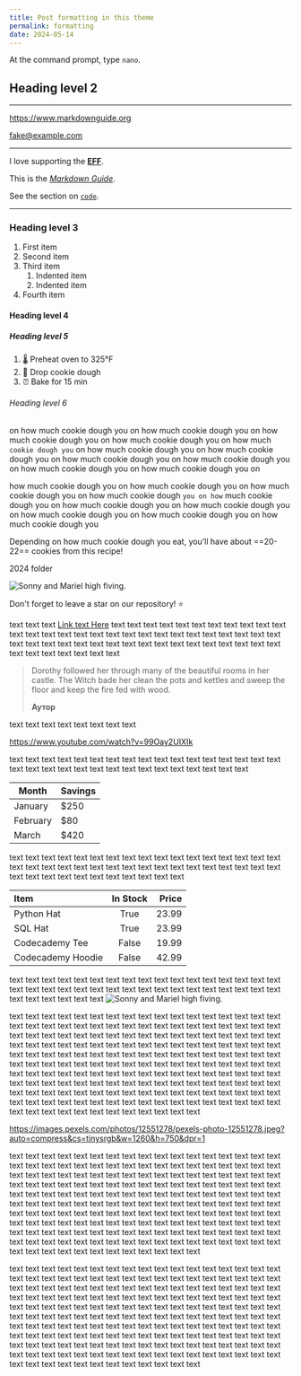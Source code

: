 ```yaml
---
title: Post formatting in this theme
permalink: formatting
date: 2024-05-14
---
```


At the command prompt, type `nano`.

## Heading level 2

---

<https://www.markdownguide.org>

<fake@example.com>

---

I love supporting the **[EFF](https://eff.org)**.

This is the _[Markdown Guide](https://www.markdownguide.org)_.

See the section on [`code`](#code).

---

### Heading level 3

1. First item
2. Second item
3. Third item
   1. Indented item
   2. Indented item
4. Fourth item

#### Heading level 4

##### Heading level 5

1. 🌡 Preheat oven to 325°F
2. 🍪 Drop cookie dough
3. ⏰ Bake for 15 min

###### Heading level 6

on how much cookie dough you on how much cookie dough you on how much cookie dough you on how much cookie dough you on how much `cookie dough you` on how much cookie dough you on how much cookie dough you on how much cookie dough you on how much cookie dough you on how much cookie dough you on how much cookie dough you on

how much cookie dough you on how much cookie dough you on how much cookie dough you on how much cookie dough `you on how` much cookie dough you on how much cookie dough you on how much cookie dough you on how much cookie dough you on how much cookie dough you on how much cookie dough you

Depending on how much cookie dough you eat, you’ll have about ==20-22== cookies from this recipe!

2024 folder

![Sonny and Mariel high fiving.](https://upload.wikimedia.org/wikipedia/commons/thumb/3/3f/Fronalpstock_big.jpg/2560px-Fronalpstock_big.jpg)

Don't forget to leave a star on our repository! :star:

text text text [Link text Here](https://link-url-here.org) text text text text text text text text text text text text text text text text text text text text text text text text text text text text text text text text text text text text text text text text text text text text text text text text text text text text

> Dorothy followed her through many of the beautiful rooms in her castle. The Witch bade her clean the pots and kettles and sweep the floor and keep the fire fed with wood.
>
> **Аутор**

text text text text text text text text

https://www.youtube.com/watch?v=99Oay2UIXIk

text text text text text text text text text text text text text text text text text text text text text text text text text text text text text text text text

| Month    | Savings |
| -------- | ------- |
| January  | $250    |
| February | $80     |
| March    | $420    |

text text text text text text text text text text text text text text text text text text text text text text text text text text text text text text text text text text text text text text text text text text text text text

| Item              | In Stock | Price |
| :---------------- | :------: | ----: |
| Python Hat        |   True   | 23.99 |
| SQL Hat           |   True   | 23.99 |
| Codecademy Tee    |  False   | 19.99 |
| Codecademy Hoodie |  False   | 42.99 |

text text text text text text text text text text text text text text text text text text text text text text text text text text text text text text text text text text text text text text text text
![Sonny and Mariel high fiving.](https://images.pexels.com/photos/1000498/pexels-photo-1000498.jpeg?auto=compress&cs=tinysrgb&w=260&dpr=1)

text text text text text text text text text text text text text text text text text text text text text text text text text text text text text text text text text text text text text text text text text text text text text text text text text text text text text text text text text text text text text text text text text text text text text text text text text text text text text text text text text text text text text text text text text text text text text text text text text text text text text text text text text text text text text text text text text text text text text text text text text text text text text text text text text text text text text text text text text text text text text text text text text text text text text text text text text text text text text text text text text text text text text text text text text text text text text text text text text text text text text text

https://images.pexels.com/photos/12551278/pexels-photo-12551278.jpeg?auto=compress&cs=tinysrgb&w=1260&h=750&dpr=1

text text text text text text text text text text text text text text text text text text text text text text text text text text text text text text text text text text text text text text text text text text text text text text text text text text text text text text text text text text text text text text text text text text text text text text text text text text text text text text text text text text text text text text text text text text text text text text text text text text text text text text text text text text text text text text text text text text text text text text text text text text text text text text text text text text text text text text text text text text text text text text text text text text text text text text text text text text text text text text text text text text text text text text text text text text text text text text text text text text text text text text

text text text text text text text text text text text text text text text text text text text text text text text text text text text text text text text text text text text text text text text text text text text text text text text text text text text text text text text text text text text text text text text text text text text text text text text text text text text text text text text text text text text text text text text text text text text text text text text text text text text text text text text text text text text text text text text text text text text text text text text text text text text text text text text text text text text text text text text text text text text text text text text text text text text text text text text text text text text text text text text text text text text text text text text text text text text text text text text text text text text text text text
